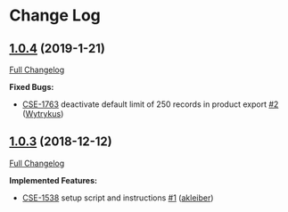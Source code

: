 # Change Log

## [1.0.4](https://github.com/8select/oxid-plugin-sob/tree/1.0.4) (2019-1-21)

[Full Changelog](https://github.com/8select/oxid-plugin-sob/compare/1.0.3...1.0.4)

**Fixed Bugs:**

- [CSE-1763](https://8select.atlassian.net/browse/CSE-1763) deactivate default limit of 250 records in product export [\#2](https://github.com/8select/oxid-plugin-sob/pull/2) ([Wytrykus](https://github.com/Wytrykus))

## [1.0.3](https://github.com/8select/oxid-plugin-sob/tree/1.0.3) (2018-12-12)

[Full Changelog](https://github.com/8select/oxid-plugin-sob/compare/9aa5c6b...1.0.3)

**Implemented Features:**

- [CSE-1538](https://8select.atlassian.net/browse/CSE-1538) setup script and instructions [\#1](https://github.com/8select/oxid-plugin-sob/pull/1) ([akleiber](https://github.com/akleiber))

